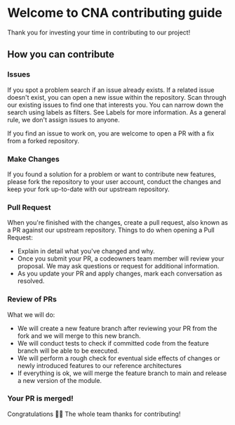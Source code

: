# Welcome to CNA contributing guide

Thank you for investing your time in contributing to our project!

## How you can contribute

### Issues

If you spot a problem search if an issue already exists. If a related issue doesn't exist, you can open a new issue within the repository.  Scan through our existing issues to find one that interests you. You can narrow down the search using labels as filters. See Labels for more information. As a general rule, we don't assign issues to anyone. 

If you find an issue to work on, you are welcome to open a PR with a fix from a forked repository.

### Make Changes

If you found a solution for a problem or want to contribute new features, please fork the repository to your user account, conduct the changes and keep your fork up-to-date with our upstream repository.

### Pull Request

When you're finished with the changes, create a pull request, also known as a PR against our upstream repository.
Things to do when opening a Pull Request:

-   Explain in detail what you've changed and why.
-   Once you submit your PR, a codeowners team member will review your proposal. We may ask questions or request for additional information.
-   As you update your PR and apply changes, mark each conversation as resolved.

### Review of PRs

What we will do:

-   We will create a new feature branch after reviewing your PR from the fork and we will merge to this new branch.
-   We will conduct tests to check if committed code from the feature branch will be able to be executed.
-   We will perform a rough check for eventual side effects of changes or newly introduced features to our reference architectures
-   If everything is ok, we will merge the feature branch to main and release a new version of the module.

### Your PR is merged!

Congratulations :tada::tada: The whole team thanks for contributing!
